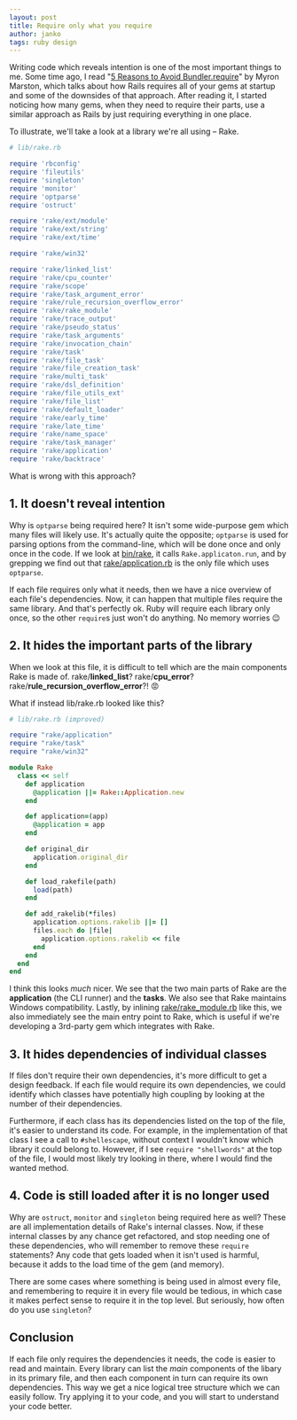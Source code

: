 ```yaml
---
layout: post
title: Require only what you require
author: janko
tags: ruby design
---
```


Writing code which reveals intention is one of the most important things to me. Some time ago, I read "[5 Reasons to Avoid Bundler.require](http://myronmars.to/n/dev-blog/2012/12/5-reasons-to-avoid-bundler-require)" by Myron Marston, which talks about how Rails requires all of your gems at startup and some of the downsides of that approach. After reading it, I started noticing how many gems, when they need to require their parts, use a similar approach as Rails by just requiring everything in one place.

To illustrate, we'll take a look at a library we're all using – Rake.

```rb
# lib/rake.rb

require 'rbconfig'
require 'fileutils'
require 'singleton'
require 'monitor'
require 'optparse'
require 'ostruct'

require 'rake/ext/module'
require 'rake/ext/string'
require 'rake/ext/time'

require 'rake/win32'

require 'rake/linked_list'
require 'rake/cpu_counter'
require 'rake/scope'
require 'rake/task_argument_error'
require 'rake/rule_recursion_overflow_error'
require 'rake/rake_module'
require 'rake/trace_output'
require 'rake/pseudo_status'
require 'rake/task_arguments'
require 'rake/invocation_chain'
require 'rake/task'
require 'rake/file_task'
require 'rake/file_creation_task'
require 'rake/multi_task'
require 'rake/dsl_definition'
require 'rake/file_utils_ext'
require 'rake/file_list'
require 'rake/default_loader'
require 'rake/early_time'
require 'rake/late_time'
require 'rake/name_space'
require 'rake/task_manager'
require 'rake/application'
require 'rake/backtrace'
```

What is wrong with this approach?

## 1. It doesn't reveal intention

Why is `optparse` being required here? It isn't some wide-purpose gem which many files will likely use. It's actually quite the opposite; `optparse` is used for parsing options from the command-line, which will be done once and only once in the code. If we look at [bin/rake](https://github.com/ruby/rake/blob/8cc7349ffbdf97345e5da15e1a05058c6dbcefec/bin/rake), it calls `Rake.applicaton.run`, and by grepping we find out that [rake/application.rb](https://github.com/ruby/rake/blob/8cc7349ffbdf97345e5da15e1a05058c6dbcefec/lib/rake/application.rb) is the only file which uses `optparse`.

If each file requires only what it needs, then we have a nice overview of each file's dependencies. Now, it can happen that multiple files require the same library. And that's perfectly ok. Ruby will require each library only once, so the other `require`s just won't do anything. No memory worries :wink:

## 2. It hides the important parts of the library

When we look at this file, it is difficult to tell which are the main components Rake is made of. rake/**linked\_list**? rake/**cpu\_error**? rake/**rule\_recursion\_overflow\_error**?! :rage:

What if instead lib/rake.rb looked like this?

```rb
# lib/rake.rb (improved)

require "rake/application"
require "rake/task"
require "rake/win32"

module Rake
  class << self
    def application
      @application ||= Rake::Application.new
    end

    def application=(app)
      @application = app
    end

    def original_dir
      application.original_dir
    end

    def load_rakefile(path)
      load(path)
    end

    def add_rakelib(*files)
      application.options.rakelib ||= []
      files.each do |file|
        application.options.rakelib << file
      end
    end
  end
end
```

I think this looks *much* nicer. We see that the two main parts of Rake are the **application** (the CLI runner) and the **tasks**. We also see that Rake maintains Windows compatibility. Lastly, by inlining [rake/rake_module.rb](https://github.com/ruby/rake/blob/8cc7349ffbdf97345e5da15e1a05058c6dbcefec/lib/rake/rake_module.rb) like this, we also immediately see the main entry point to Rake, which is useful if we're developing a 3rd-party gem which integrates with Rake.

## 3. It hides dependencies of individual classes

If files don't require their own dependencies, it's more difficult to get a design feedback. If each file would require its own dependencies, we could identify which classes have potentially high coupling by looking at the number of their dependencies.

Furthermore, if each class has its dependencies listed on the top of the file, it's easier to understand its code. For example, in the implementation of that class I see a call to `#shellescape`, without context I wouldn't know which library it could belong to. However, if I see `require "shellwords"` at the top of the file, I would most likely try looking in there, where I would find the wanted method.

## 4. Code is still loaded after it is no longer used

Why are `ostruct`, `monitor` and `singleton` being required here as well? These are all implementation details of Rake's internal classes. Now, if these internal classes by any chance get refactored, and stop needing one of these dependencies, who will remember to remove these `require` statements? Any code that gets loaded when it isn't used is harmful, because it adds to the load time of the gem (and memory).

There are some cases where something is being used in almost every file, and remembering to require it in every file would be tedious, in which case it makes perfect sense to require it in the top level. But seriously, how often do you use `singleton`?

## Conclusion

If each file only requires the dependencies it needs, the code is easier to read and maintain. Every library can list the *main* components of the libary in its primary file, and then each component in turn can require its own dependencies. This way we get a nice logical tree structure which we can easily follow. Try applying it to your code, and you will start to understand your code better.
